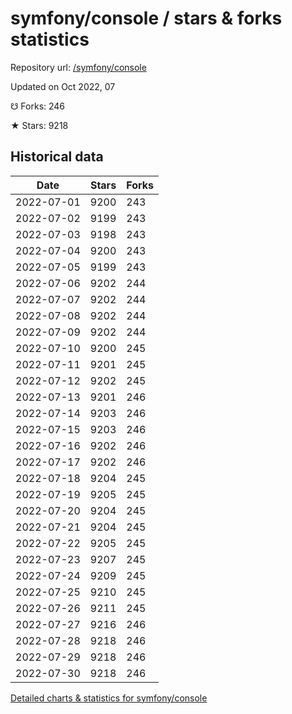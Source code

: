 # symfony/console / stars & forks statistics

Repository url: [/symfony/console](https://github.com/symfony/console)

Updated on Oct 2022, 07

☋ Forks: 246

★ Stars: 9218

## Historical data
| Date | Stars | Forks |
|------|-------|-------|
| 2022-07-01 | 9200 | 243 | 
| 2022-07-02 | 9199 | 243 | 
| 2022-07-03 | 9198 | 243 | 
| 2022-07-04 | 9200 | 243 | 
| 2022-07-05 | 9199 | 243 | 
| 2022-07-06 | 9202 | 244 | 
| 2022-07-07 | 9202 | 244 | 
| 2022-07-08 | 9202 | 244 | 
| 2022-07-09 | 9202 | 244 | 
| 2022-07-10 | 9200 | 245 | 
| 2022-07-11 | 9201 | 245 | 
| 2022-07-12 | 9202 | 245 | 
| 2022-07-13 | 9201 | 246 | 
| 2022-07-14 | 9203 | 246 | 
| 2022-07-15 | 9203 | 246 | 
| 2022-07-16 | 9202 | 246 | 
| 2022-07-17 | 9202 | 246 | 
| 2022-07-18 | 9204 | 245 | 
| 2022-07-19 | 9205 | 245 | 
| 2022-07-20 | 9204 | 245 | 
| 2022-07-21 | 9204 | 245 | 
| 2022-07-22 | 9205 | 245 | 
| 2022-07-23 | 9207 | 245 | 
| 2022-07-24 | 9209 | 245 | 
| 2022-07-25 | 9210 | 245 | 
| 2022-07-26 | 9211 | 245 | 
| 2022-07-27 | 9216 | 246 | 
| 2022-07-28 | 9218 | 246 | 
| 2022-07-29 | 9218 | 246 | 
| 2022-07-30 | 9218 | 246 | 


[Detailed charts & statistics for symfony/console](https://reviewgithub.com/rep/symfony/console)
